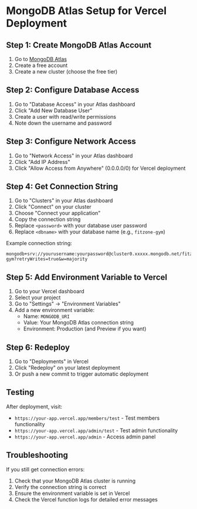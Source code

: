 # MongoDB Atlas Setup for Vercel Deployment

## Step 1: Create MongoDB Atlas Account
1. Go to [MongoDB Atlas](https://www.mongodb.com/atlas)
2. Create a free account
3. Create a new cluster (choose the free tier)

## Step 2: Configure Database Access
1. Go to "Database Access" in your Atlas dashboard
2. Click "Add New Database User"
3. Create a user with read/write permissions
4. Note down the username and password

## Step 3: Configure Network Access
1. Go to "Network Access" in your Atlas dashboard
2. Click "Add IP Address"
3. Click "Allow Access from Anywhere" (0.0.0.0/0) for Vercel deployment

## Step 4: Get Connection String
1. Go to "Clusters" in your Atlas dashboard
2. Click "Connect" on your cluster
3. Choose "Connect your application"
4. Copy the connection string
5. Replace `<password>` with your database user password
6. Replace `<dbname>` with your database name (e.g., `fitzone-gym`)

Example connection string:
```
mongodb+srv://yourusername:yourpassword@cluster0.xxxxx.mongodb.net/fitzone-gym?retryWrites=true&w=majority
```

## Step 5: Add Environment Variable to Vercel
1. Go to your Vercel dashboard
2. Select your project
3. Go to "Settings" → "Environment Variables"
4. Add a new environment variable:
   - Name: `MONGODB_URI`
   - Value: Your MongoDB Atlas connection string
   - Environment: Production (and Preview if you want)

## Step 6: Redeploy
1. Go to "Deployments" in Vercel
2. Click "Redeploy" on your latest deployment
3. Or push a new commit to trigger automatic deployment

## Testing
After deployment, visit:
- `https://your-app.vercel.app/members/test` - Test members functionality
- `https://your-app.vercel.app/admin/test` - Test admin functionality
- `https://your-app.vercel.app/admin` - Access admin panel

## Troubleshooting
If you still get connection errors:
1. Check that your MongoDB Atlas cluster is running
2. Verify the connection string is correct
3. Ensure the environment variable is set in Vercel
4. Check the Vercel function logs for detailed error messages
